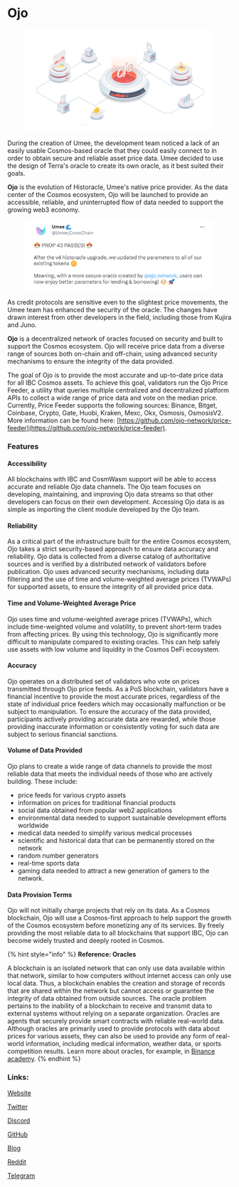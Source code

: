 # Ojo

<figure><img src="../.gitbook/assets/image (1).png" alt=""><figcaption></figcaption></figure>

During the creation of Umee, the development team noticed a lack of an easily usable Cosmos-based oracle that they could easily connect to in order to obtain secure and reliable asset price data. Umee decided to use the design of Terra's oracle to create its own oracle, as it best suited their goals.

**Ojo** is the evolution of Historacle, Umee's native price provider. As the data center of the Cosmos ecosystem, Ojo will be launched to provide an accessible, reliable, and uninterrupted flow of data needed to support the growing web3 economy.

<figure><img src="../.gitbook/assets/image.png" alt=""><figcaption></figcaption></figure>

As credit protocols are sensitive even to the slightest price movements, the Umee team has enhanced the security of the oracle. The changes have drawn interest from other developers in the field, including those from Kujira and Juno.

**Ojo** is a decentralized network of oracles focused on security and built to support the Cosmos ecosystem. Ojo will receive price data from a diverse range of sources both on-chain and off-chain, using advanced security mechanisms to ensure the integrity of the data provided.

The goal of Ojo is to provide the most accurate and up-to-date price data for all IBC Cosmos assets. To achieve this goal, validators run the Ojo Price Feeder, a utility that queries multiple centralized and decentralized platform APIs to collect a wide range of price data and vote on the median price. Currently, Price Feeder supports the following sources: Binance, Bitget, Coinbase, Crypto, Gate, Huobi, Kraken, Mexc, Okx, Osmosis, OsmosisV2. More information can be found here: [https://github.com/ojo-network/price-feeder](https://github.com/ojo-network/price-feeder).

### Features&#x20;

#### Accessibility&#x20;

All blockchains with IBC and CosmWasm support will be able to access accurate and reliable Ojo data channels. The Ojo team focuses on developing, maintaining, and improving Ojo data streams so that other developers can focus on their own development. Accessing Ojo data is as simple as importing the client module developed by the Ojo team.

#### Reliability&#x20;

As a critical part of the infrastructure built for the entire Cosmos ecosystem, Ojo takes a strict security-based approach to ensure data accuracy and reliability. Ojo data is collected from a diverse catalog of authoritative sources and is verified by a distributed network of validators before publication. Ojo uses advanced security mechanisms, including data filtering and the use of time and volume-weighted average prices (TVWAPs) for supported assets, to ensure the integrity of all provided price data.

#### Time and Volume-Weighted Average Price&#x20;

Ojo uses time and volume-weighted average prices (TVWAPs), which include time-weighted volume and volatility, to prevent short-term trades from affecting prices. By using this technology, Ojo is significantly more difficult to manipulate compared to existing oracles. This can help safely use assets with low volume and liquidity in the Cosmos DeFi ecosystem.

#### Accuracy&#x20;

Ojo operates on a distributed set of validators who vote on prices transmitted through Ojo price feeds. As a PoS blockchain, validators have a financial incentive to provide the most accurate prices, regardless of the state of individual price feeders which may occasionally malfunction or be subject to manipulation. To ensure the accuracy of the data provided, participants actively providing accurate data are rewarded, while those providing inaccurate information or consistently voting for such data are subject to serious financial sanctions.

#### Volume of Data Provided&#x20;

Ojo plans to create a wide range of data channels to provide the most reliable data that meets the individual needs of those who are actively building. These include:

* price feeds for various crypto assets
* information on prices for traditional financial products
* social data obtained from popular web2 applications
* environmental data needed to support sustainable development efforts worldwide
* medical data needed to simplify various medical processes
* scientific and historical data that can be permanently stored on the network
* random number generators
* real-time sports data
* gaming data needed to attract a new generation of gamers to the network.

#### Data Provision Terms

&#x20;Ojo will not initially charge projects that rely on its data. As a Cosmos blockchain, Ojo will use a Cosmos-first approach to help support the growth of the Cosmos ecosystem before monetizing any of its services. By freely providing the most reliable data to all blockchains that support IBC, Ojo can become widely trusted and deeply rooted in Cosmos.

{% hint style="info" %}
**Reference: Oracles**&#x20;

A blockchain is an isolated network that can only use data available within that network, similar to how computers without internet access can only use local data. Thus, a blockchain enables the creation and storage of records that are shared within the network but cannot access or guarantee the integrity of data obtained from outside sources. The oracle problem pertains to the inability of a blockchain to receive and transmit data to external systems without relying on a separate organization. Oracles are agents that securely provide smart contracts with reliable real-world data. Although oracles are primarily used to provide protocols with data about prices for various assets, they can also be used to provide any form of real-world information, including medical information, weather data, or sports competition results. Learn more about oracles, for example, in [Binance academy](https://academy.binance.com/en/articles/blockchain-oracles-explained).
{% endhint %}

### Links:

[Website](https://ojo.network/)

[Twitter](https://twitter.com/ojo\_network)

[Discord](https://discord.com/invite/wWQAhU9q4y)

[GitHub](https://github.com/ojo-network/ojo)

[Blog](https://blog.ojo.network/)

[Reddit](https://www.reddit.com/r/OjoNetwork/)

[Telegram](https://t.me/OjoNetwork)
